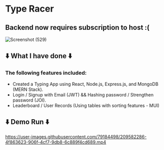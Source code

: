 # Type Racer
## Backend now requires subscription to host :(

![Screenshot (529)](https://user-images.githubusercontent.com/79184498/206333204-ba3e57f3-08c5-47a6-961e-5bdd6e4ae4b6.png)


## ⬇️ What I have done ⬇️
### The following features included:
- Created a Typing App using React, Node.js, Express.js, and MongoDB (MERN Stack).
- Login / Signup with Email (JWT) && Hashing password / Strengthen password (JOI).
- Leaderboard / User Records (Using tables with sorting features - MUI)


## ⬇️ Demo Run ⬇️ 
https://user-images.githubusercontent.com/79184498/209582286-4f863623-906f-4cf7-9db8-6c889f4cd689.mp4


